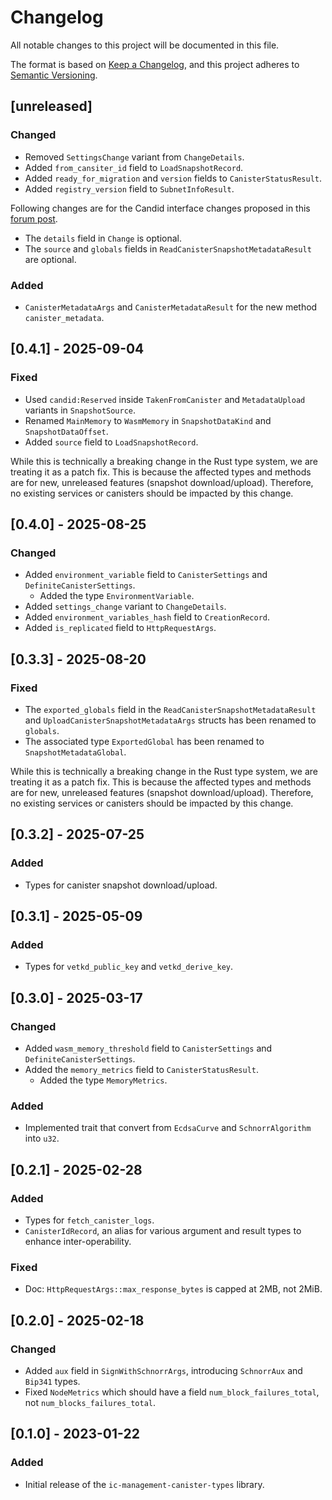 # Changelog

All notable changes to this project will be documented in this file.

The format is based on [Keep a Changelog](https://keepachangelog.com/en/1.0.0/),
and this project adheres to [Semantic Versioning](https://semver.org/spec/v2.0.0.html).

## [unreleased]

### Changed

- Removed `SettingsChange` variant from `ChangeDetails`.
- Added `from_cansiter_id` field to `LoadSnapshotRecord`.
- Added `ready_for_migration` and `version` fields to `CanisterStatusResult`.
- Added `registry_version` field to `SubnetInfoResult`.

Following changes are for the Candid interface changes proposed in this [forum post](https://forum.dfinity.org/t/proposal-making-variant-fields-optional-for-schema-evolution/57898#p-203913-proposed-solution-2).
- The `details` field in `Change` is optional.
- The `source` and `globals` fields in `ReadCanisterSnapshotMetadataResult` are optional.

### Added

- `CanisterMetadataArgs` and `CanisterMetadataResult` for the new method `canister_metadata`.

## [0.4.1] - 2025-09-04

### Fixed

- Used `candid:Reserved` inside `TakenFromCanister` and `MetadataUpload` variants in `SnapshotSource`.
- Renamed `MainMemory` to `WasmMemory` in `SnapshotDataKind` and `SnapshotDataOffset`.
- Added `source` field to `LoadSnapshotRecord`.

While this is technically a breaking change in the Rust type system, we are treating it as a patch fix.
This is because the affected types and methods are for new, unreleased features (snapshot download/upload).
Therefore, no existing services or canisters should be impacted by this change.

## [0.4.0] - 2025-08-25

### Changed

- Added `environment_variable` field to `CanisterSettings` and `DefiniteCanisterSettings`.
  - Added the type `EnvironmentVariable`.
- Added `settings_change` variant to `ChangeDetails`.
- Added `environment_variables_hash` field to `CreationRecord`.
- Added `is_replicated` field to `HttpRequestArgs`.

## [0.3.3] - 2025-08-20

### Fixed

- The `exported_globals` field in the `ReadCanisterSnapshotMetadataResult` and `UploadCanisterSnapshotMetadataArgs` structs has been renamed to `globals`.
- The associated type `ExportedGlobal` has been renamed to `SnapshotMetadataGlobal`.

While this is technically a breaking change in the Rust type system, we are treating it as a patch fix.
This is because the affected types and methods are for new, unreleased features (snapshot download/upload).
Therefore, no existing services or canisters should be impacted by this change.

## [0.3.2] - 2025-07-25

### Added

- Types for canister snapshot download/upload.

## [0.3.1] - 2025-05-09

### Added

- Types for `vetkd_public_key` and `vetkd_derive_key`.

## [0.3.0] - 2025-03-17

### Changed

- Added `wasm_memory_threshold` field to `CanisterSettings` and `DefiniteCanisterSettings`.
- Added the `memory_metrics` field to `CanisterStatusResult`.
  - Added the type `MemoryMetrics`.

### Added

- Implemented trait that convert from `EcdsaCurve` and `SchnorrAlgorithm` into `u32`.

## [0.2.1] - 2025-02-28

### Added

- Types for `fetch_canister_logs`.
- `CanisterIdRecord`, an alias for various argument and result types to enhance inter-operability.

### Fixed

- Doc: `HttpRequestArgs::max_response_bytes` is capped at 2MB, not 2MiB.

## [0.2.0] - 2025-02-18

### Changed

- Added `aux` field in `SignWithSchnorrArgs`, introducing `SchnorrAux` and `Bip341` types.
- Fixed `NodeMetrics` which should have a field `num_block_failures_total`, not `num_blocks_failures_total`.

## [0.1.0] - 2023-01-22

### Added

- Initial release of the `ic-management-canister-types` library.

